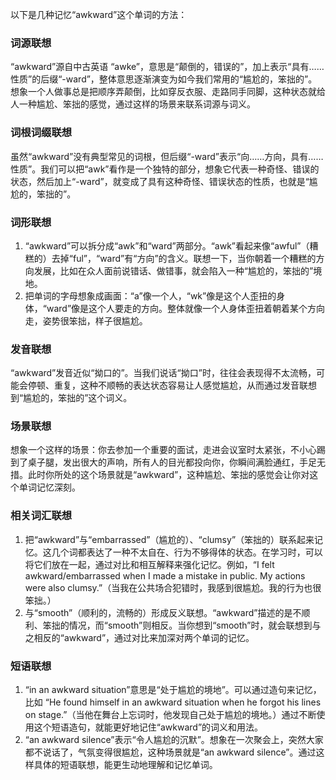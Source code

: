 以下是几种记忆“awkward”这个单词的方法：

### 词源联想
“awkward”源自中古英语 “awke”，意思是“颠倒的，错误的”，加上表示“具有……性质”的后缀“-ward”，整体意思逐渐演变为如今我们常用的“尴尬的，笨拙的”。想象一个人做事总是把顺序弄颠倒，比如穿反衣服、走路同手同脚，这种状态就给人一种尴尬、笨拙的感觉，通过这样的场景来联系词源与词义。

### 词根词缀联想
虽然“awkward”没有典型常见的词根，但后缀“-ward”表示“向……方向，具有……性质”。我们可以把“awk”看作是一个独特的部分，想象它代表一种奇怪、错误的状态，然后加上“-ward”，就变成了具有这种奇怪、错误状态的性质，也就是“尴尬的，笨拙的”。

### 词形联想
1. “awkward”可以拆分成“awk”和“ward”两部分。“awk”看起来像“awful”（糟糕的）去掉“ful”，“ward”有“方向”的含义。联想一下，当你朝着一个糟糕的方向发展，比如在众人面前说错话、做错事，就会陷入一种“尴尬的，笨拙的”境地。
2. 把单词的字母想象成画面：“a”像一个人，“wk”像是这个人歪扭的身体，“ward”像是这个人要走的方向。整体就像一个人身体歪扭着朝着某个方向走，姿势很笨拙，样子很尴尬。

### 发音联想
“awkward”发音近似“拗口的”。当我们说话“拗口”时，往往会表现得不太流畅，可能会停顿、重复，这种不顺畅的表达状态容易让人感觉尴尬，从而通过发音联想到“尴尬的，笨拙的”这个词义。

### 场景联想
想象一个这样的场景：你去参加一个重要的面试，走进会议室时太紧张，不小心踢到了桌子腿，发出很大的声响，所有人的目光都投向你，你瞬间满脸通红，手足无措。此时你所处的这个场景就是“awkward”，这种尴尬、笨拙的感觉会让你对这个单词记忆深刻。

### 相关词汇联想
1. 把“awkward”与“embarrassed”（尴尬的）、“clumsy”（笨拙的）联系起来记忆。这几个词都表达了一种不太自在、行为不够得体的状态。在学习时，可以将它们放在一起，通过对比和相互解释来强化记忆。例如，“I felt awkward/embarrassed when I made a mistake in public. My actions were also clumsy.”（当我在公共场合犯错时，我感到很尴尬。我的行为也很笨拙。）
2. 与“smooth”（顺利的，流畅的）形成反义联想。“awkward”描述的是不顺利、笨拙的情况，而“smooth”则相反。当你想到“smooth”时，就会联想到与之相反的“awkward”，通过对比来加深对两个单词的记忆。

### 短语联想
1. “in an awkward situation”意思是“处于尴尬的境地”。可以通过造句来记忆，比如 “He found himself in an awkward situation when he forgot his lines on stage.”（当他在舞台上忘词时，他发现自己处于尴尬的境地。）通过不断使用这个短语造句，就能更好地记住“awkward”的词义和用法。
2. “an awkward silence”表示“令人尴尬的沉默”。想象在一次聚会上，突然大家都不说话了，气氛变得很尴尬，这种场景就是“an awkward silence”。通过这样具体的短语联想，能更生动地理解和记忆单词。 